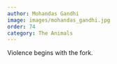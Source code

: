 ```yaml
---
author: Mohandas Gandhi
image: images/mohandas_gandhi.jpg
order: 74
category: The Animals
---
```


Violence begins with the fork.
